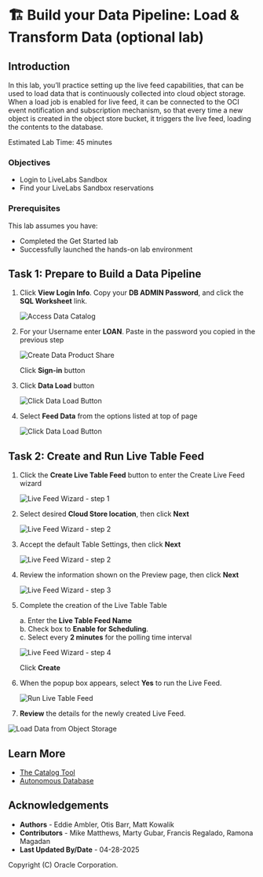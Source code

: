 # 🏗️ Build your Data Pipeline: Load & Transform Data (optional lab)

## Introduction

In this lab, you’ll practice setting up the live feed capabilities, that can be used to load data that is continuously collected into cloud object storage.  When a load job is enabled for live feed, it can be  connected to the OCI event notification and subscription mechanism, so that every time a new object is created in the object store bucket, it triggers the live feed, loading the contents to the database.

Estimated Lab Time: 45 minutes

### Objectives
  * Login to LiveLabs Sandbox
  * Find your LiveLabs Sandbox reservations

### Prerequisites
  This lab assumes you have:
  * Completed the Get Started lab
  * Successfully launched the hands-on lab environment

## Task 1: Prepare to Build a Data Pipeline

  1. Click **View Login Info**. Copy your **DB ADMIN Password**, and click the **SQL Worksheet** link.
  
      ![Access Data Catalog](./images/start-demo-2.png "Access Local Data Catalog")  
  
  2. For your Username enter **LOAN**. Paste in the password you copied in the previous step  
  
      ![Create Data Product Share](./images/task1-scrn-5.png "Create Data Product Share") 

      Click **Sign-in** button  

  3.  Click **Data Load** button  

      ![Click Data Load Button](./images/click-data-load-button.png "") 

  4.  Select **Feed Data** from the options listed at top of page  

      ![Click Data Load Button](./images/select-feed-data.png "") 

## Task 2: Create and Run Live Table Feed

  1.  Click the **Create Live Table Feed** button to enter the Create Live Feed wizard  

      ![Live Feed Wizard - step 1](./images/live-feed-wizard-step1.png "")  

  2.  Select desired **Cloud Store location**, then click **Next**  

      ![Live Feed Wizard - step 2](./images/select-cloud-storage-location.png "")  

  3.  Accept the default Table Settings, then click **Next**  

      ![Live Feed Wizard - step 2](./images/live-feed-wizard-step2.png "") 

  4.  Review the information shown on the Preview page, then click **Next**  

      ![Live Feed Wizard - step 3](./images/live-feed-wizard-step3.png "") 

  5.  Complete the creation of the Live Table Table  

      a. Enter the **Live Table Feed Name**  
      b. Check box to **Enable for Scheduling**.  
      c. Select every **2 minutes** for the polling time interval  

      ![Live Feed Wizard - step 4](./images/live-feed-wizard-step4.png "")  

      Click **Create**  

  6. When the popup box appears, select **Yes** to run the Live Feed.

      ![Run Live Table Feed](./images/run-live-table-feed.png)

  7. **Review** the details for the newly created Live Feed.  

  ![Load Data from Object Storage](./images/task-3-scrn-10.png)

## Learn More

* [The Catalog Tool](https://docs.oracle.com/en/cloud/paas/autonomous-database/serverless/adbsb/catalog-entities.html)
* [Autonomous Database](https://docs.oracle.com/en/cloud/paas/autonomous-database/index.html)

## Acknowledgements

* **Authors** - Eddie Ambler, Otis Barr, Matt Kowalik
* **Contributors** - Mike Matthews, Marty Gubar, Francis Regalado, Ramona Magadan
* **Last Updated By/Date** - 04-28-2025

Copyright (C) Oracle Corporation.
